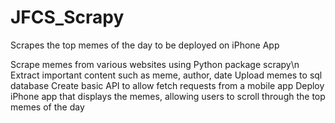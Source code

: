 # JFCS_Scrapy
Scrapes the top memes of the day to be deployed on iPhone App

Scrape memes from various websites using Python package scrapy\n
Extract important content such as meme, author, date
Upload memes to sql database
Create basic API to allow fetch requests from a mobile app
Deploy iPhone app that displays the memes, allowing users to scroll through the top memes of the day
